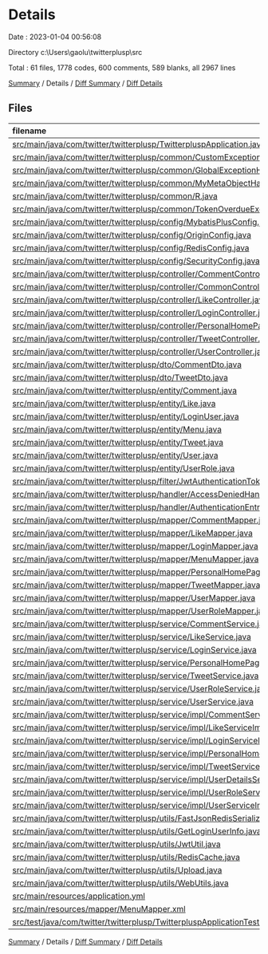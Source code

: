 # Details

Date : 2023-01-04 00:56:08

Directory c:\\Users\\gaolu\\twitterplusp\\src

Total : 61 files,  1778 codes, 600 comments, 589 blanks, all 2967 lines

[Summary](results.md) / Details / [Diff Summary](diff.md) / [Diff Details](diff-details.md)

## Files
| filename | language | code | comment | blank | total |
| :--- | :--- | ---: | ---: | ---: | ---: |
| [src/main/java/com/twitter/twitterplusp/TwitterpluspApplication.java](/src/main/java/com/twitter/twitterplusp/TwitterpluspApplication.java) | Java | 13 | 0 | 5 | 18 |
| [src/main/java/com/twitter/twitterplusp/common/CustomException.java](/src/main/java/com/twitter/twitterplusp/common/CustomException.java) | Java | 6 | 3 | 5 | 14 |
| [src/main/java/com/twitter/twitterplusp/common/GlobalExceptionHandler.java](/src/main/java/com/twitter/twitterplusp/common/GlobalExceptionHandler.java) | Java | 48 | 12 | 12 | 72 |
| [src/main/java/com/twitter/twitterplusp/common/MyMetaObjectHandler.java](/src/main/java/com/twitter/twitterplusp/common/MyMetaObjectHandler.java) | Java | 19 | 8 | 7 | 34 |
| [src/main/java/com/twitter/twitterplusp/common/R.java](/src/main/java/com/twitter/twitterplusp/common/R.java) | Java | 33 | 4 | 12 | 49 |
| [src/main/java/com/twitter/twitterplusp/common/TokenOverdueException.java](/src/main/java/com/twitter/twitterplusp/common/TokenOverdueException.java) | Java | 0 | 12 | 1 | 13 |
| [src/main/java/com/twitter/twitterplusp/config/MybatisPlusConfig.java](/src/main/java/com/twitter/twitterplusp/config/MybatisPlusConfig.java) | Java | 14 | 3 | 5 | 22 |
| [src/main/java/com/twitter/twitterplusp/config/OriginConfig.java](/src/main/java/com/twitter/twitterplusp/config/OriginConfig.java) | Java | 9 | 9 | 3 | 21 |
| [src/main/java/com/twitter/twitterplusp/config/RedisConfig.java](/src/main/java/com/twitter/twitterplusp/config/RedisConfig.java) | Java | 24 | 2 | 7 | 33 |
| [src/main/java/com/twitter/twitterplusp/config/SecurityConfig.java](/src/main/java/com/twitter/twitterplusp/config/SecurityConfig.java) | Java | 52 | 39 | 14 | 105 |
| [src/main/java/com/twitter/twitterplusp/controller/CommentController.java](/src/main/java/com/twitter/twitterplusp/controller/CommentController.java) | Java | 33 | 12 | 15 | 60 |
| [src/main/java/com/twitter/twitterplusp/controller/CommonController.java](/src/main/java/com/twitter/twitterplusp/controller/CommonController.java) | Java | 34 | 34 | 11 | 79 |
| [src/main/java/com/twitter/twitterplusp/controller/LikeController.java](/src/main/java/com/twitter/twitterplusp/controller/LikeController.java) | Java | 39 | 12 | 9 | 60 |
| [src/main/java/com/twitter/twitterplusp/controller/LoginController.java](/src/main/java/com/twitter/twitterplusp/controller/LoginController.java) | Java | 22 | 9 | 9 | 40 |
| [src/main/java/com/twitter/twitterplusp/controller/PersonalHomePageController.java](/src/main/java/com/twitter/twitterplusp/controller/PersonalHomePageController.java) | Java | 20 | 5 | 8 | 33 |
| [src/main/java/com/twitter/twitterplusp/controller/TweetController.java](/src/main/java/com/twitter/twitterplusp/controller/TweetController.java) | Java | 40 | 15 | 15 | 70 |
| [src/main/java/com/twitter/twitterplusp/controller/UserController.java](/src/main/java/com/twitter/twitterplusp/controller/UserController.java) | Java | 36 | 22 | 19 | 77 |
| [src/main/java/com/twitter/twitterplusp/dto/CommentDto.java](/src/main/java/com/twitter/twitterplusp/dto/CommentDto.java) | Java | 15 | 2 | 8 | 25 |
| [src/main/java/com/twitter/twitterplusp/dto/TweetDto.java](/src/main/java/com/twitter/twitterplusp/dto/TweetDto.java) | Java | 12 | 0 | 10 | 22 |
| [src/main/java/com/twitter/twitterplusp/entity/Comment.java](/src/main/java/com/twitter/twitterplusp/entity/Comment.java) | Java | 18 | 1 | 10 | 29 |
| [src/main/java/com/twitter/twitterplusp/entity/Like.java](/src/main/java/com/twitter/twitterplusp/entity/Like.java) | Java | 13 | 3 | 8 | 24 |
| [src/main/java/com/twitter/twitterplusp/entity/LoginUser.java](/src/main/java/com/twitter/twitterplusp/entity/LoginUser.java) | Java | 56 | 7 | 15 | 78 |
| [src/main/java/com/twitter/twitterplusp/entity/Menu.java](/src/main/java/com/twitter/twitterplusp/entity/Menu.java) | Java | 32 | 33 | 8 | 73 |
| [src/main/java/com/twitter/twitterplusp/entity/Tweet.java](/src/main/java/com/twitter/twitterplusp/entity/Tweet.java) | Java | 21 | 1 | 15 | 37 |
| [src/main/java/com/twitter/twitterplusp/entity/User.java](/src/main/java/com/twitter/twitterplusp/entity/User.java) | Java | 20 | 1 | 16 | 37 |
| [src/main/java/com/twitter/twitterplusp/entity/UserRole.java](/src/main/java/com/twitter/twitterplusp/entity/UserRole.java) | Java | 15 | 0 | 6 | 21 |
| [src/main/java/com/twitter/twitterplusp/filter/JwtAuthenticationTokenFilter.java](/src/main/java/com/twitter/twitterplusp/filter/JwtAuthenticationTokenFilter.java) | Java | 48 | 6 | 7 | 61 |
| [src/main/java/com/twitter/twitterplusp/handler/AccessDeniedHandlerImpl.java](/src/main/java/com/twitter/twitterplusp/handler/AccessDeniedHandlerImpl.java) | Java | 21 | 0 | 4 | 25 |
| [src/main/java/com/twitter/twitterplusp/handler/AuthenticationEntryPointImpl.java](/src/main/java/com/twitter/twitterplusp/handler/AuthenticationEntryPointImpl.java) | Java | 21 | 4 | 3 | 28 |
| [src/main/java/com/twitter/twitterplusp/mapper/CommentMapper.java](/src/main/java/com/twitter/twitterplusp/mapper/CommentMapper.java) | Java | 9 | 0 | 3 | 12 |
| [src/main/java/com/twitter/twitterplusp/mapper/LikeMapper.java](/src/main/java/com/twitter/twitterplusp/mapper/LikeMapper.java) | Java | 7 | 0 | 3 | 10 |
| [src/main/java/com/twitter/twitterplusp/mapper/LoginMapper.java](/src/main/java/com/twitter/twitterplusp/mapper/LoginMapper.java) | Java | 9 | 0 | 6 | 15 |
| [src/main/java/com/twitter/twitterplusp/mapper/MenuMapper.java](/src/main/java/com/twitter/twitterplusp/mapper/MenuMapper.java) | Java | 9 | 0 | 6 | 15 |
| [src/main/java/com/twitter/twitterplusp/mapper/PersonalHomePageMapper.java](/src/main/java/com/twitter/twitterplusp/mapper/PersonalHomePageMapper.java) | Java | 7 | 0 | 3 | 10 |
| [src/main/java/com/twitter/twitterplusp/mapper/TweetMapper.java](/src/main/java/com/twitter/twitterplusp/mapper/TweetMapper.java) | Java | 7 | 0 | 3 | 10 |
| [src/main/java/com/twitter/twitterplusp/mapper/UserMapper.java](/src/main/java/com/twitter/twitterplusp/mapper/UserMapper.java) | Java | 9 | 0 | 3 | 12 |
| [src/main/java/com/twitter/twitterplusp/mapper/UserRoleMapper.java](/src/main/java/com/twitter/twitterplusp/mapper/UserRoleMapper.java) | Java | 7 | 0 | 3 | 10 |
| [src/main/java/com/twitter/twitterplusp/service/CommentService.java](/src/main/java/com/twitter/twitterplusp/service/CommentService.java) | Java | 9 | 4 | 6 | 19 |
| [src/main/java/com/twitter/twitterplusp/service/LikeService.java](/src/main/java/com/twitter/twitterplusp/service/LikeService.java) | Java | 9 | 10 | 5 | 24 |
| [src/main/java/com/twitter/twitterplusp/service/LoginService.java](/src/main/java/com/twitter/twitterplusp/service/LoginService.java) | Java | 8 | 9 | 6 | 23 |
| [src/main/java/com/twitter/twitterplusp/service/PersonalHomePageService.java](/src/main/java/com/twitter/twitterplusp/service/PersonalHomePageService.java) | Java | 8 | 0 | 3 | 11 |
| [src/main/java/com/twitter/twitterplusp/service/TweetService.java](/src/main/java/com/twitter/twitterplusp/service/TweetService.java) | Java | 14 | 5 | 8 | 27 |
| [src/main/java/com/twitter/twitterplusp/service/UserRoleService.java](/src/main/java/com/twitter/twitterplusp/service/UserRoleService.java) | Java | 5 | 0 | 3 | 8 |
| [src/main/java/com/twitter/twitterplusp/service/UserService.java](/src/main/java/com/twitter/twitterplusp/service/UserService.java) | Java | 13 | 9 | 12 | 34 |
| [src/main/java/com/twitter/twitterplusp/service/impl/CommentServiceImpl.java](/src/main/java/com/twitter/twitterplusp/service/impl/CommentServiceImpl.java) | Java | 85 | 19 | 27 | 131 |
| [src/main/java/com/twitter/twitterplusp/service/impl/LikeServiceImpl.java](/src/main/java/com/twitter/twitterplusp/service/impl/LikeServiceImpl.java) | Java | 97 | 17 | 31 | 145 |
| [src/main/java/com/twitter/twitterplusp/service/impl/LoginServiceImpl.java](/src/main/java/com/twitter/twitterplusp/service/impl/LoginServiceImpl.java) | Java | 49 | 24 | 13 | 86 |
| [src/main/java/com/twitter/twitterplusp/service/impl/PersonalHomePageServiceImpl.java](/src/main/java/com/twitter/twitterplusp/service/impl/PersonalHomePageServiceImpl.java) | Java | 28 | 0 | 6 | 34 |
| [src/main/java/com/twitter/twitterplusp/service/impl/TweetServiceImpl.java](/src/main/java/com/twitter/twitterplusp/service/impl/TweetServiceImpl.java) | Java | 157 | 26 | 46 | 229 |
| [src/main/java/com/twitter/twitterplusp/service/impl/UserDetailsServiceImpl.java](/src/main/java/com/twitter/twitterplusp/service/impl/UserDetailsServiceImpl.java) | Java | 32 | 3 | 10 | 45 |
| [src/main/java/com/twitter/twitterplusp/service/impl/UserRoleServiceImpl.java](/src/main/java/com/twitter/twitterplusp/service/impl/UserRoleServiceImpl.java) | Java | 9 | 0 | 3 | 12 |
| [src/main/java/com/twitter/twitterplusp/service/impl/UserServiceImpl.java](/src/main/java/com/twitter/twitterplusp/service/impl/UserServiceImpl.java) | Java | 100 | 22 | 26 | 148 |
| [src/main/java/com/twitter/twitterplusp/utils/FastJsonRedisSerializer.java](/src/main/java/com/twitter/twitterplusp/utils/FastJsonRedisSerializer.java) | Java | 46 | 5 | 11 | 62 |
| [src/main/java/com/twitter/twitterplusp/utils/GetLoginUserInfo.java](/src/main/java/com/twitter/twitterplusp/utils/GetLoginUserInfo.java) | Java | 13 | 4 | 9 | 26 |
| [src/main/java/com/twitter/twitterplusp/utils/JwtUtil.java](/src/main/java/com/twitter/twitterplusp/utils/JwtUtil.java) | Java | 67 | 38 | 14 | 119 |
| [src/main/java/com/twitter/twitterplusp/utils/RedisCache.java](/src/main/java/com/twitter/twitterplusp/utils/RedisCache.java) | Java | 100 | 117 | 21 | 238 |
| [src/main/java/com/twitter/twitterplusp/utils/Upload.java](/src/main/java/com/twitter/twitterplusp/utils/Upload.java) | Java | 44 | 12 | 14 | 70 |
| [src/main/java/com/twitter/twitterplusp/utils/WebUtils.java](/src/main/java/com/twitter/twitterplusp/utils/WebUtils.java) | Java | 20 | 7 | 2 | 29 |
| [src/main/resources/application.yml](/src/main/resources/application.yml) | YAML | 37 | 10 | 7 | 54 |
| [src/main/resources/mapper/MenuMapper.xml](/src/main/resources/mapper/MenuMapper.xml) | XML | 13 | 0 | 2 | 15 |
| [src/test/java/com/twitter/twitterplusp/TwitterpluspApplicationTests.java](/src/test/java/com/twitter/twitterplusp/TwitterpluspApplicationTests.java) | Java | 17 | 0 | 7 | 24 |

[Summary](results.md) / Details / [Diff Summary](diff.md) / [Diff Details](diff-details.md)